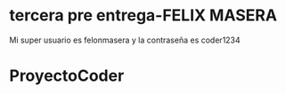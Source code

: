 # tercera pre entrega-FELIX MASERA

Mi super usuario es felonmasera y la contraseña es coder1234

# ProyectoCoder
